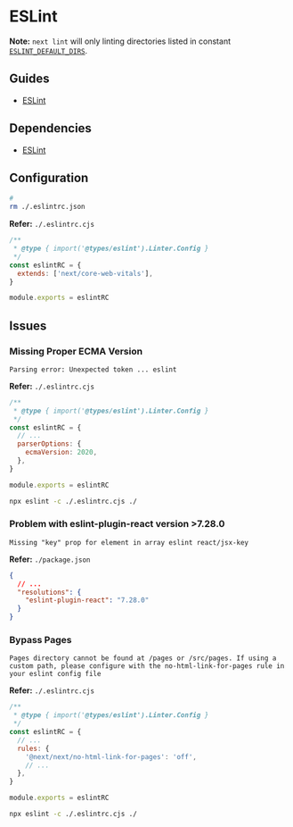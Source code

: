 # ESLint

**Note:** `next lint` will only linting directories listed in constant [`ESLINT_DEFAULT_DIRS`](https://github.com/vercel/next.js/blob/canary/packages/next/lib/constants.ts).

## Guides

- [ESLint](https://nextjs.org/docs/basic-features/eslint)

## Dependencies

- [ESLint](/eslint.md#library)

## Configuration

```sh
#
rm ./.eslintrc.json
```

**Refer:** `./.eslintrc.cjs`

```cjs
/**
 * @type { import('@types/eslint').Linter.Config }
 */
const eslintRC = {
  extends: ['next/core-web-vitals'],
}

module.exports = eslintRC
```

## Issues

### Missing Proper ECMA Version

```log
Parsing error: Unexpected token ... eslint
```

**Refer:** `./.eslintrc.cjs`

```cjs
/**
 * @type { import('@types/eslint').Linter.Config }
 */
const eslintRC = {
  // ...
  parserOptions: {
    ecmaVersion: 2020,
  },
}

module.exports = eslintRC
```

```sh
npx eslint -c ./.eslintrc.cjs ./
```

### Problem with eslint-plugin-react version >7.28.0

<!--
https://github.com/yannickcr/eslint-plugin-react/issues/3215
-->

```log
Missing "key" prop for element in array eslint react/jsx-key
```

**Refer:** `./package.json`

```json
{
  // ...
  "resolutions": {
    "eslint-plugin-react": "7.28.0"
  }
}
```

### Bypass Pages

```log
Pages directory cannot be found at /pages or /src/pages. If using a custom path, please configure with the no-html-link-for-pages rule in your eslint config file
```

**Refer:** `./.eslintrc.cjs`

```cjs
/**
 * @type { import('@types/eslint').Linter.Config }
 */
const eslintRC = {
  // ...
  rules: {
    '@next/next/no-html-link-for-pages': 'off',
    // ...
  },
}

module.exports = eslintRC
```

```sh
npx eslint -c ./.eslintrc.cjs ./
```
